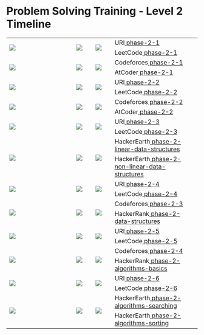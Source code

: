 # Problem Solving Training - Level 2 Timeline

<table>
    <tbody>
        <tr>
<td align="left" width="35%" rowspan=2><img src="https://github.com/cs-MohamedAyman/cs-MohamedAyman/blob/main/timeline/week-01-02.jpg"></img></td>
<td width="10%" rowspan=2><img src="https://github.com/cs-MohamedAyman/Problem-Solving-Training/blob/master/logos/uri.jpg"></img></td>
<td width="10%" rowspan=2><img src="https://github.com/cs-MohamedAyman/Problem-Solving-Training/blob/master/logos/leetcode.jpg"></img></td>
<td align="left">URI<a href="https://github.com/cs-MohamedAyman/Problem-Solving-Training/tree/master/level-2/uri/phase-2-1"> phase-2-1</a></td>
        </tr>
        <tr>
<td align="left">LeetCode<a href="https://github.com/cs-MohamedAyman/Problem-Solving-Training/tree/master/level-2/leetcode/phase-2-1"> phase-2-1</a></td>
        </tr>
        <tr>
<td align="left" width="35%" rowspan=2><img src="https://github.com/cs-MohamedAyman/cs-MohamedAyman/blob/main/timeline/week-03-04.jpg"></img></td>
<td width="10%" rowspan=2><img src="https://github.com/cs-MohamedAyman/Problem-Solving-Training/blob/master/logos/codeforces.jpg"></img></td>
<td width="10%" rowspan=2><img src="https://github.com/cs-MohamedAyman/Problem-Solving-Training/blob/master/logos/atcoder.jpg"></img></td>
<td align="left">Codeforces<a href="https://github.com/cs-MohamedAyman/Problem-Solving-Training/tree/master/level-2/codeforces/phase-2-1"> phase-2-1</a></td>
        </tr>
        <tr>
<td align="left">AtCoder<a href="https://github.com/cs-MohamedAyman/Problem-Solving-Training/tree/master/level-2/atcoder/phase-2-1"> phase-2-1</a></td>
        </tr>
        <tr>
<td align="left" width="35%" rowspan=2><img src="https://github.com/cs-MohamedAyman/cs-MohamedAyman/blob/main/timeline/week-05-06.jpg"></img></td>
<td width="10%" rowspan=2><img src="https://github.com/cs-MohamedAyman/Problem-Solving-Training/blob/master/logos/uri.jpg"></img></td>
<td width="10%" rowspan=2><img src="https://github.com/cs-MohamedAyman/Problem-Solving-Training/blob/master/logos/leetcode.jpg"></img></td>
<td align="left">URI<a href="https://github.com/cs-MohamedAyman/Problem-Solving-Training/tree/master/level-2/uri/phase-2-2"> phase-2-2</a></td>
        </tr>
        <tr>
<td align="left">LeetCode<a href="https://github.com/cs-MohamedAyman/Problem-Solving-Training/tree/master/level-2/leetcode/phase-2-2"> phase-2-2</a></td>
        </tr>
        <tr>
<td align="left" width="35%" rowspan=2><img src="https://github.com/cs-MohamedAyman/cs-MohamedAyman/blob/main/timeline/week-07-08.jpg"></img></td>
<td width="10%" rowspan=2><img src="https://github.com/cs-MohamedAyman/Problem-Solving-Training/blob/master/logos/codeforces.jpg"></img></td>
<td width="10%" rowspan=2><img src="https://github.com/cs-MohamedAyman/Problem-Solving-Training/blob/master/logos/atcoder.jpg"></img></td>
<td align="left">Codeforces<a href="https://github.com/cs-MohamedAyman/Problem-Solving-Training/tree/master/level-2/codeforces/phase-2-2"> phase-2-2</a></td>
        </tr>
        <tr>
<td align="left">AtCoder<a href="https://github.com/cs-MohamedAyman/Problem-Solving-Training/tree/master/level-2/atcoder/phase-2-2"> phase-2-2</a></td>
        </tr>
        <tr>
<td align="left" width="35%" rowspan=2><img src="https://github.com/cs-MohamedAyman/cs-MohamedAyman/blob/main/timeline/week-09-10.jpg"></img></td>
<td width="10%" rowspan=2><img src="https://github.com/cs-MohamedAyman/Problem-Solving-Training/blob/master/logos/uri.jpg"></img></td>
<td width="10%" rowspan=2><img src="https://github.com/cs-MohamedAyman/Problem-Solving-Training/blob/master/logos/leetcode.jpg"></img></td>
<td align="left">URI<a href="https://github.com/cs-MohamedAyman/Problem-Solving-Training/tree/master/level-2/uri/phase-2-3"> phase-2-3</a></td>
        </tr>
        <tr>
<td align="left">LeetCode<a href="https://github.com/cs-MohamedAyman/Problem-Solving-Training/tree/master/level-2/leetcode/phase-2-3"> phase-2-3</a></td>
        </tr>
        <tr>
<td align="left" width="35%" rowspan=2><img src="https://github.com/cs-MohamedAyman/cs-MohamedAyman/blob/main/timeline/week-11-12.jpg"></img></td>
<td width="10%" rowspan=2><img src="https://github.com/cs-MohamedAyman/Problem-Solving-Training/blob/master/logos/hackerearth.jpg"></img></td>
<td width="10%" rowspan=2><img src="https://github.com/cs-MohamedAyman/Problem-Solving-Training/blob/master/logos/hackerearth.jpg"></img></td>
<td align="left">HackerEarth<a href="https://github.com/cs-MohamedAyman/Problem-Solving-Training/tree/master/level-2/hackerearth/phase-2-linear-data-structures"> phase-2-linear-data-structures</a></td>
        </tr>
        <tr>
<td align="left">HackerEarth<a href="https://github.com/cs-MohamedAyman/Problem-Solving-Training/tree/master/level-2/hackerearth/phase-2-non-linear-data-structures"> phase-2-non-linear-data-structures</a></td>
        </tr>
        <tr>
<td align="left" width="35%" rowspan=2><img src="https://github.com/cs-MohamedAyman/cs-MohamedAyman/blob/main/timeline/week-13-14.jpg"></img></td>
<td width="10%" rowspan=2><img src="https://github.com/cs-MohamedAyman/Problem-Solving-Training/blob/master/logos/uri.jpg"></img></td>
<td width="10%" rowspan=2><img src="https://github.com/cs-MohamedAyman/Problem-Solving-Training/blob/master/logos/leetcode.jpg"></img></td>
<td align="left">URI<a href="https://github.com/cs-MohamedAyman/Problem-Solving-Training/tree/master/level-2/uri/phase-2-4"> phase-2-4</a></td>
        </tr>
        <tr>
<td align="left">LeetCode<a href="https://github.com/cs-MohamedAyman/Problem-Solving-Training/tree/master/level-2/leetcode/phase-2-4"> phase-2-4</a></td>
        </tr>
        <tr>
<td align="left" width="35%" rowspan=2><img src="https://github.com/cs-MohamedAyman/cs-MohamedAyman/blob/main/timeline/week-15-16.jpg"></img></td>
<td width="10%" rowspan=2><img src="https://github.com/cs-MohamedAyman/Problem-Solving-Training/blob/master/logos/codeforces.jpg"></img></td>
<td width="10%" rowspan=2><img src="https://github.com/cs-MohamedAyman/Problem-Solving-Training/blob/master/logos/hackerrank.jpg"></img></td>
<td align="left">Codeforces<a href="https://github.com/cs-MohamedAyman/Problem-Solving-Training/tree/master/level-2/codeforces/phase-2-3"> phase-2-3</a></td>
        </tr>
        <tr>
<td align="left">HackerRank<a href="https://github.com/cs-MohamedAyman/Problem-Solving-Training/tree/master/level-2/hackerrank/phase-2-data-structures"> phase-2-data-structures</a></td>
        </tr>
        <tr>
<td align="left" width="35%" rowspan=2><img src="https://github.com/cs-MohamedAyman/cs-MohamedAyman/blob/main/timeline/week-17-18.jpg"></img></td>
<td width="10%" rowspan=2><img src="https://github.com/cs-MohamedAyman/Problem-Solving-Training/blob/master/logos/uri.jpg"></img></td>
<td width="10%" rowspan=2><img src="https://github.com/cs-MohamedAyman/Problem-Solving-Training/blob/master/logos/leetcode.jpg"></img></td>
<td align="left">URI<a href="https://github.com/cs-MohamedAyman/Problem-Solving-Training/tree/master/level-2/uri/phase-2-5"> phase-2-5</a></td>
        </tr>
        <tr>
<td align="left">LeetCode<a href="https://github.com/cs-MohamedAyman/Problem-Solving-Training/tree/master/level-2/leetcode/phase-2-5"> phase-2-5</a></td>
        </tr>
        <tr>
<td align="left" width="35%" rowspan=2><img src="https://github.com/cs-MohamedAyman/cs-MohamedAyman/blob/main/timeline/week-19-20.jpg"></img></td>
<td width="10%" rowspan=2><img src="https://github.com/cs-MohamedAyman/Problem-Solving-Training/blob/master/logos/codeforces.jpg"></img></td>
<td width="10%" rowspan=2><img src="https://github.com/cs-MohamedAyman/Problem-Solving-Training/blob/master/logos/hackerrank.jpg"></img></td>
<td align="left">Codeforces<a href="https://github.com/cs-MohamedAyman/Problem-Solving-Training/tree/master/level-2/codeforces/phase-2-4"> phase-2-4</a></td>
        </tr>
        <tr>
<td align="left">HackerRank<a href="https://github.com/cs-MohamedAyman/Problem-Solving-Training/tree/master/level-2/hackerrank/phase-2-algorithms-basics"> phase-2-algorithms-basics</a></td>
        </tr>
        <tr>
<td align="left" width="35%" rowspan=2><img src="https://github.com/cs-MohamedAyman/cs-MohamedAyman/blob/main/timeline/week-21-22.jpg"></img></td>
<td width="10%" rowspan=2><img src="https://github.com/cs-MohamedAyman/Problem-Solving-Training/blob/master/logos/uri.jpg"></img></td>
<td width="10%" rowspan=2><img src="https://github.com/cs-MohamedAyman/Problem-Solving-Training/blob/master/logos/leetcode.jpg"></img></td>
<td align="left">URI<a href="https://github.com/cs-MohamedAyman/Problem-Solving-Training/tree/master/level-2/uri/phase-2-6"> phase-2-6</a></td>
        </tr>
        <tr>
<td align="left">LeetCode<a href="https://github.com/cs-MohamedAyman/Problem-Solving-Training/tree/master/level-2/leetcode/phase-2-6"> phase-2-6</a></td>
        </tr>
        <tr>
<td align="left" width="35%" rowspan=2><img src="https://github.com/cs-MohamedAyman/cs-MohamedAyman/blob/main/timeline/week-23-24.jpg"></img></td>
<td width="10%" rowspan=2><img src="https://github.com/cs-MohamedAyman/Problem-Solving-Training/blob/master/logos/hackerearth.jpg"></img></td>
<td width="10%" rowspan=2><img src="https://github.com/cs-MohamedAyman/Problem-Solving-Training/blob/master/logos/hackerearth.jpg"></img></td>
<td align="left">HackerEarth<a href="https://github.com/cs-MohamedAyman/Problem-Solving-Training/tree/master/level-2/hackerearth/phase-2-algorithms-searching"> phase-2-algorithms-searching</a></td>
        </tr>
        <tr>
<td align="left">HackerEarth<a href="https://github.com/cs-MohamedAyman/Problem-Solving-Training/tree/master/level-2/hackerearth/phase-2-algorithms-sorting"> phase-2-algorithms-sorting</a></td>
        </tr>
    </tbody>
</table>
